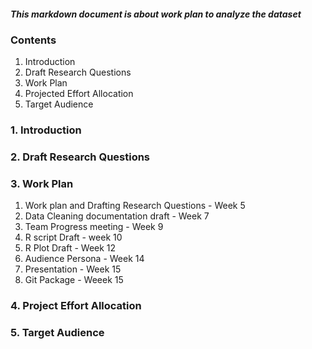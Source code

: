 ##### This markdown document is about work plan to analyze the dataset 

### Contents

1. Introduction
2. Draft Research Questions
3. Work Plan
4. Projected Effort Allocation
5. Target Audience



### 1. Introduction



### 2. Draft Research Questions




### 3. Work Plan

1. Work plan and Drafting Research Questions - Week 5 
2. Data Cleaning documentation draft - Week 7
3. Team Progress meeting - Week 9
4. R script Draft - week 10
5. R Plot Draft - Week 12
6. Audience Persona - Week 14
7. Presentation - Week 15
8. Git Package - Weeek 15


### 4. Project Effort Allocation



### 5. Target Audience

